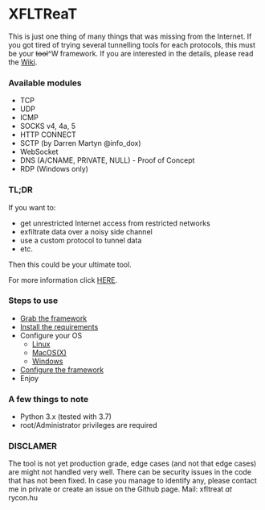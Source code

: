 # XFLTReaT #
This is just one thing of many things that was missing from the Internet. If you got tired of trying several tunnelling tools for each protocols, this must be your ~~tool~~^W framework. If you are interested in the details, please read the [Wiki](https://github.com/earthquake/XFLTReaT/wiki).

### Available modules ###

* TCP
* UDP
* ICMP
* SOCKS v4, 4a, 5
* HTTP CONNECT
* SCTP (by Darren Martyn @info_dox)
* WebSocket
* DNS (A/CNAME, PRIVATE, NULL) - Proof of Concept
* RDP (Windows only)

### TL;DR ###

If you want to: 
* get unrestricted Internet access from restricted networks
* exfiltrate data over a noisy side channel
* use a custom protocol to tunnel data
* etc.

Then this could be your ultimate tool.

For more information click [HERE](https://github.com/earthquake/XFLTReaT/wiki/The-Framework).

### Steps to use ###
* [Grab the framework](https://github.com/earthquake/XFLTReaT/wiki/Installation)
* [Install the requirements](https://github.com/earthquake/XFLTReaT/wiki/Installation)
* Configure your OS
    * [Linux](https://github.com/earthquake/XFLTReaT/wiki/Linux)
    * [MacOS(X)](https://github.com/earthquake/XFLTReaT/wiki/MacOS(X))
    * [Windows](https://github.com/earthquake/XFLTReaT/wiki/Windows)
* [Configure the framework](https://github.com/earthquake/XFLTReaT/wiki/Configuration)
* Enjoy

### A few things to note ###
* Python 3.x (tested with 3.7)
* root/Administrator privileges are required

### DISCLAMER ###
The tool is not yet production grade, edge cases (and not that edge cases) are might not handled very well. There can be security issues in the code that has not been fixed. In case you manage to identify any, please contact me in private or create an issue on the Github page. 
Mail: xfltreat _at_ rycon.hu

